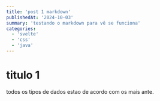 ```yaml
---
title: 'post 1 markdown'
publishedAt: '2024-10-03'
summary: 'testando o markdown para vê se funciona'
categories:
  - 'svelte'
  - 'css'
  - 'java'
---
```


# titulo 1

todos os tipos de dados estao de acordo com os mais ante.
